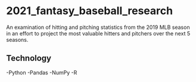 # 2021_fantasy_baseball_research

An examination of hitting and pitching statistics from the 2019 MLB season in an effort to project the most valuable hitters and pitchers over the next 5 seasons.


## Technology
-Python
-Pandas
-NumPy
-R
